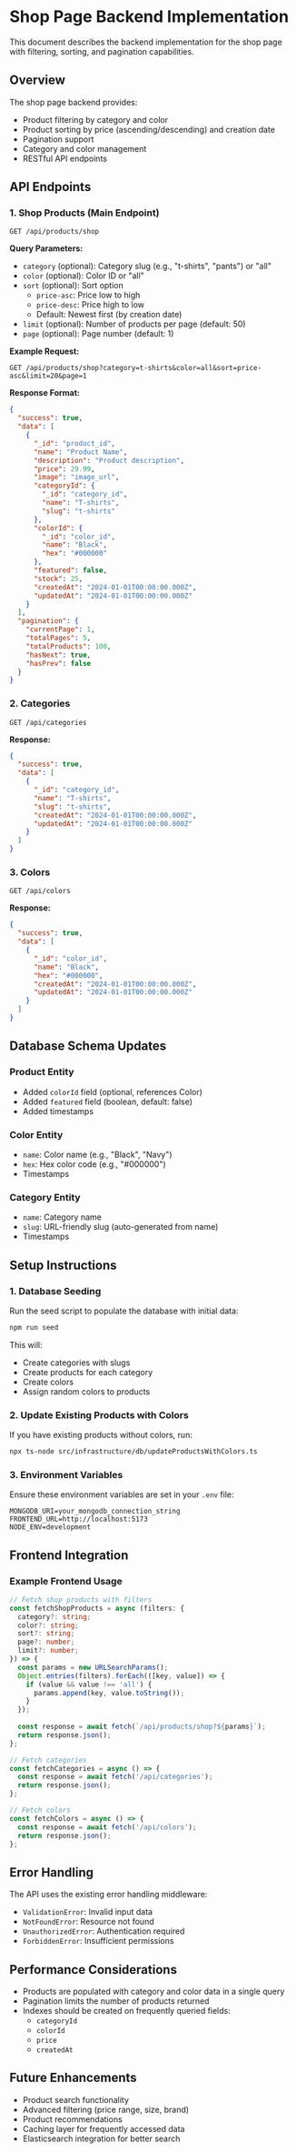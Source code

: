 # Shop Page Backend Implementation

This document describes the backend implementation for the shop page with filtering, sorting, and pagination capabilities.

## Overview

The shop page backend provides:
- Product filtering by category and color
- Product sorting by price (ascending/descending) and creation date
- Pagination support
- Category and color management
- RESTful API endpoints

## API Endpoints

### 1. Shop Products (Main Endpoint)
```
GET /api/products/shop
```

**Query Parameters:**
- `category` (optional): Category slug (e.g., "t-shirts", "pants") or "all"
- `color` (optional): Color ID or "all"
- `sort` (optional): Sort option
  - `price-asc`: Price low to high
  - `price-desc`: Price high to low
  - Default: Newest first (by creation date)
- `limit` (optional): Number of products per page (default: 50)
- `page` (optional): Page number (default: 1)

**Example Request:**
```
GET /api/products/shop?category=t-shirts&color=all&sort=price-asc&limit=20&page=1
```

**Response Format:**
```json
{
  "success": true,
  "data": [
    {
      "_id": "product_id",
      "name": "Product Name",
      "description": "Product description",
      "price": 29.99,
      "image": "image_url",
      "categoryId": {
        "_id": "category_id",
        "name": "T-shirts",
        "slug": "t-shirts"
      },
      "colorId": {
        "_id": "color_id",
        "name": "Black",
        "hex": "#000000"
      },
      "featured": false,
      "stock": 25,
      "createdAt": "2024-01-01T00:00:00.000Z",
      "updatedAt": "2024-01-01T00:00:00.000Z"
    }
  ],
  "pagination": {
    "currentPage": 1,
    "totalPages": 5,
    "totalProducts": 100,
    "hasNext": true,
    "hasPrev": false
  }
}
```

### 2. Categories
```
GET /api/categories
```

**Response:**
```json
{
  "success": true,
  "data": [
    {
      "_id": "category_id",
      "name": "T-shirts",
      "slug": "t-shirts",
      "createdAt": "2024-01-01T00:00:00.000Z",
      "updatedAt": "2024-01-01T00:00:00.000Z"
    }
  ]
}
```

### 3. Colors
```
GET /api/colors
```

**Response:**
```json
{
  "success": true,
  "data": [
    {
      "_id": "color_id",
      "name": "Black",
      "hex": "#000000",
      "createdAt": "2024-01-01T00:00:00.000Z",
      "updatedAt": "2024-01-01T00:00:00.000Z"
    }
  ]
}
```

## Database Schema Updates

### Product Entity
- Added `colorId` field (optional, references Color)
- Added `featured` field (boolean, default: false)
- Added timestamps

### Color Entity
- `name`: Color name (e.g., "Black", "Navy")
- `hex`: Hex color code (e.g., "#000000")
- Timestamps

### Category Entity
- `name`: Category name
- `slug`: URL-friendly slug (auto-generated from name)
- Timestamps

## Setup Instructions

### 1. Database Seeding
Run the seed script to populate the database with initial data:

```bash
npm run seed
```

This will:
- Create categories with slugs
- Create products for each category
- Create colors
- Assign random colors to products

### 2. Update Existing Products with Colors
If you have existing products without colors, run:

```bash
npx ts-node src/infrastructure/db/updateProductsWithColors.ts
```

### 3. Environment Variables
Ensure these environment variables are set in your `.env` file:

```env
MONGODB_URI=your_mongodb_connection_string
FRONTEND_URL=http://localhost:5173
NODE_ENV=development
```

## Frontend Integration

### Example Frontend Usage

```typescript
// Fetch shop products with filters
const fetchShopProducts = async (filters: {
  category?: string;
  color?: string;
  sort?: string;
  page?: number;
  limit?: number;
}) => {
  const params = new URLSearchParams();
  Object.entries(filters).forEach(([key, value]) => {
    if (value && value !== 'all') {
      params.append(key, value.toString());
    }
  });
  
  const response = await fetch(`/api/products/shop?${params}`);
  return response.json();
};

// Fetch categories
const fetchCategories = async () => {
  const response = await fetch('/api/categories');
  return response.json();
};

// Fetch colors
const fetchColors = async () => {
  const response = await fetch('/api/colors');
  return response.json();
};
```

## Error Handling

The API uses the existing error handling middleware:
- `ValidationError`: Invalid input data
- `NotFoundError`: Resource not found
- `UnauthorizedError`: Authentication required
- `ForbiddenError`: Insufficient permissions

## Performance Considerations

- Products are populated with category and color data in a single query
- Pagination limits the number of products returned
- Indexes should be created on frequently queried fields:
  - `categoryId`
  - `colorId`
  - `price`
  - `createdAt`

## Future Enhancements

- Product search functionality
- Advanced filtering (price range, size, brand)
- Product recommendations
- Caching layer for frequently accessed data
- Elasticsearch integration for better search
